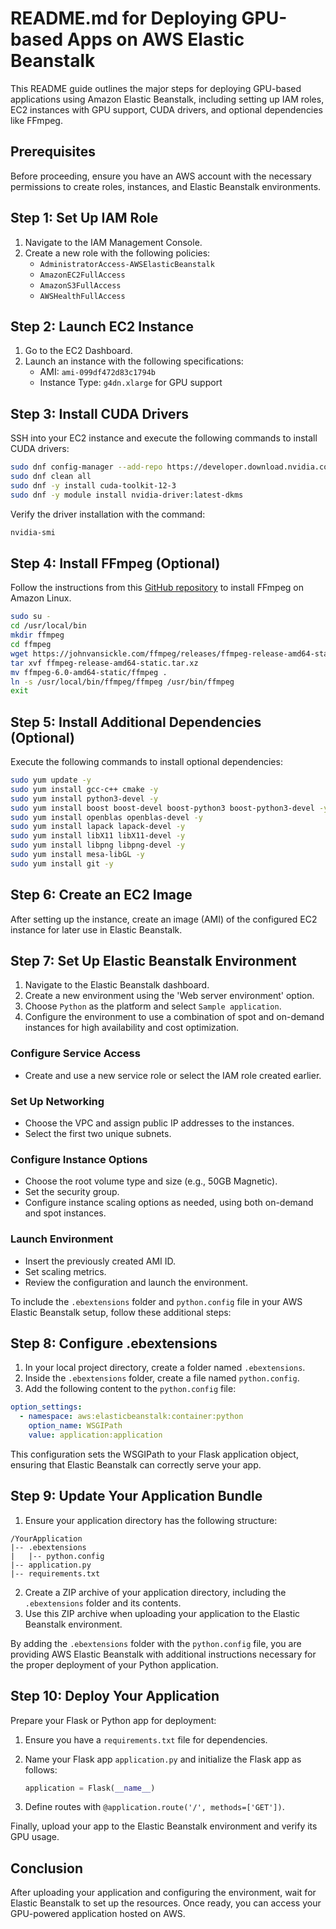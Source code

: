 # README.md for Deploying GPU-based Apps on AWS Elastic Beanstalk

This README guide outlines the major steps for deploying GPU-based applications using Amazon Elastic Beanstalk, including setting up IAM roles, EC2 instances with GPU support, CUDA drivers, and optional dependencies like FFmpeg.

## Prerequisites

Before proceeding, ensure you have an AWS account with the necessary permissions to create roles, instances, and Elastic Beanstalk environments.

## Step 1: Set Up IAM Role

1. Navigate to the IAM Management Console.
2. Create a new role with the following policies:
    - `AdministratorAccess-AWSElasticBeanstalk`
    - `AmazonEC2FullAccess`
    - `AmazonS3FullAccess`
    - `AWSHealthFullAccess`

## Step 2: Launch EC2 Instance

1. Go to the EC2 Dashboard.
2. Launch an instance with the following specifications:
    - AMI: `ami-099df472d83c1794b`
    - Instance Type: `g4dn.xlarge` for GPU support

## Step 3: Install CUDA Drivers

SSH into your EC2 instance and execute the following commands to install CUDA drivers:

```bash
sudo dnf config-manager --add-repo https://developer.download.nvidia.com/compute/cuda/repos/fedora37/x86_64/cuda-fedora37.repo
sudo dnf clean all
sudo dnf -y install cuda-toolkit-12-3
sudo dnf -y module install nvidia-driver:latest-dkms
```

Verify the driver installation with the command:

```bash
nvidia-smi
```

## Step 4: Install FFmpeg (Optional)

Follow the instructions from this [GitHub repository](https://github.com/ranareehanaslam/Install-ffmpeg-on-AWS-Linux-AMI) to install FFmpeg on Amazon Linux.

```bash
sudo su -
cd /usr/local/bin
mkdir ffmpeg
cd ffmpeg
wget https://johnvansickle.com/ffmpeg/releases/ffmpeg-release-amd64-static.tar.xz
tar xvf ffmpeg-release-amd64-static.tar.xz
mv ffmpeg-6.0-amd64-static/ffmpeg .
ln -s /usr/local/bin/ffmpeg/ffmpeg /usr/bin/ffmpeg
exit
```

## Step 5: Install Additional Dependencies (Optional)

Execute the following commands to install optional dependencies:

```bash
sudo yum update -y
sudo yum install gcc-c++ cmake -y
sudo yum install python3-devel -y
sudo yum install boost boost-devel boost-python3 boost-python3-devel -y
sudo yum install openblas openblas-devel -y
sudo yum install lapack lapack-devel -y
sudo yum install libX11 libX11-devel -y
sudo yum install libpng libpng-devel -y
sudo yum install mesa-libGL -y
sudo yum install git -y
```

## Step 6: Create an EC2 Image

After setting up the instance, create an image (AMI) of the configured EC2 instance for later use in Elastic Beanstalk.

## Step 7: Set Up Elastic Beanstalk Environment

1. Navigate to the Elastic Beanstalk dashboard.
2. Create a new environment using the 'Web server environment' option.
3. Choose `Python` as the platform and select `Sample application`.
4. Configure the environment to use a combination of spot and on-demand instances for high availability and cost optimization.

### Configure Service Access

- Create and use a new service role or select the IAM role created earlier.

### Set Up Networking

- Choose the VPC and assign public IP addresses to the instances.
- Select the first two unique subnets.

### Configure Instance Options

- Choose the root volume type and size (e.g., 50GB Magnetic).
- Set the security group.
- Configure instance scaling options as needed, using both on-demand and spot instances.

### Launch Environment

- Insert the previously created AMI ID.
- Set scaling metrics.
- Review the configuration and launch the environment.

To include the `.ebextensions` folder and `python.config` file in your AWS Elastic Beanstalk setup, follow these additional steps:

## Step 8: Configure .ebextensions

1. In your local project directory, create a folder named `.ebextensions`.
2. Inside the `.ebextensions` folder, create a file named `python.config`.
3. Add the following content to the `python.config` file:

```yaml
option_settings:
  - namespace: aws:elasticbeanstalk:container:python
    option_name: WSGIPath
    value: application:application
```

This configuration sets the WSGIPath to your Flask application object, ensuring that Elastic Beanstalk can correctly serve your app.

## Step 9: Update Your Application Bundle

1. Ensure your application directory has the following structure:

```
/YourApplication
|-- .ebextensions
|   |-- python.config
|-- application.py
|-- requirements.txt
```

2. Create a ZIP archive of your application directory, including the `.ebextensions` folder and its contents.
3. Use this ZIP archive when uploading your application to the Elastic Beanstalk environment.

By adding the `.ebextensions` folder with the `python.config` file, you are providing AWS Elastic Beanstalk with additional instructions necessary for the proper deployment of your Python application.





## Step 10: Deploy Your Application

Prepare your Flask or Python app for deployment:

1. Ensure you have a `requirements.txt` file for dependencies.
2. Name your Flask app `application.py` and initialize the Flask app as follows:

    ```python
    application = Flask(__name__)
    ```

3. Define routes with `@application.route('/', methods=['GET'])`.

Finally, upload your app to the Elastic Beanstalk environment and verify its GPU usage.




## Conclusion

After uploading your application and configuring the environment, wait for Elastic Beanstalk to set up the resources. Once ready, you can access your GPU-powered application hosted on AWS.
